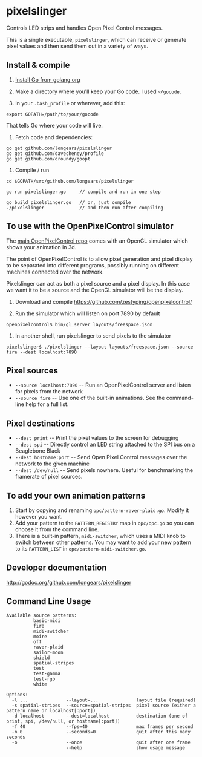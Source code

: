 pixelslinger
============

Controls LED strips and handles Open Pixel Control messages.

This is a single executable, `pixelslinger`, which can receive or generate pixel values and then send them out in a variety of ways.

Install & compile
-----------------

1. [Install Go from golang.org](http://golang.org/doc/install)

1. Make a directory where you'll keep your Go code.  I used `~/gocode`.

1. In your `.bash_profile` or wherever, add this:

 `export GOPATH=/path/to/your/gocode`

 That tells Go where your code will live.
 
1. Fetch code and dependencies:

 ```
 go get github.com/longears/pixelslinger
 go get github.com/davecheney/profile
 go get github.com/droundy/goopt
 ```

1. Compile / run

 ```
 cd $GOPATH/src/github.com/longears/pixelslinger
  
 go run pixelslinger.go     // compile and run in one step
 
 go build pixelslinger.go   // or, just compile
 ./pixelslinger             // and then run after compiling
 ```

To use with the OpenPixelControl simulator
------------------------------------------

The [main OpenPixelControl repo](https://github.com/zestyping/openpixelcontrol/) comes with an OpenGL simulator which shows your animation in 3d.

The point of OpenPixelControl is to allow pixel generation and pixel display to be separated into different programs, possibly running on different machines connected over the network.

Pixelslinger can act as both a pixel source and a pixel display.  In this case we want it to be a source and the OpenGL simulator will be the display.

1. Download and compile https://github.com/zestyping/openpixelcontrol/

1. Run the simulator which will listen on port 7890 by default

 `openpixelcontrol$ bin/gl_server layouts/freespace.json`

1. In another shell, run pixelslinger to send pixels to the simulator

 ```
 pixelslinger$ ./pixelslinger --layout layouts/freespace.json --source fire --dest localhost:7890
 ```

Pixel sources
-------------

* `--source localhost:7890` -- Run an OpenPixelControl server and listen for pixels from the network
* `--source fire` -- Use one of the built-in animations.  See the command-line help for a full list.

Pixel destinations
------------------

* `--dest print` -- Print the pixel values to the screen for debugging
* `--dest spi` -- Directly control an LED string attached to the SPI bus on a Beaglebone Black
* `--dest hostname:port` -- Send Open Pixel Control messages over the network to the given machine
* `--dest /dev/null` -- Send pixels nowhere.  Useful for benchmarking the framerate of pixel sources.

To add your own animation patterns
----------------------------------

1. Start by copying and renaming `opc/pattern-raver-plaid.go`.  Modify it however you want.
1. Add your pattern to the `PATTERN_REGISTRY` map in `opc/opc.go` so you can choose it from the command line.
1. There is a built-in pattern, `midi-switcher`, which uses a MIDI knob to switch between other patterns.  You may want to add your new pattern to its `PATTERN_LIST` in `opc/pattern-midi-switcher.go`.

Developer documentation
-----------------------

http://godoc.org/github.com/longears/pixelslinger

Command Line Usage
------------------

```
Available source patterns:
          basic-midi
          fire
          midi-switcher
          moire
          off
          raver-plaid
          sailor-moon
          shield
          spatial-stripes
          test
          test-gamma
          test-rgb
          white

Options:
  -l ...              --layout=...              layout file (required)
  -s spatial-stripes  --source=spatial-stripes  pixel source (either a pattern name or localhost[:port])
  -d localhost        --dest=localhost          destination (one of print, spi, /dev/null, or hostname[:port])
  -f 40               --fps=40                  max frames per second
  -n 0                --seconds=0               quit after this many seconds
  -o                  --once                    quit after one frame
                      --help                    show usage message
```
